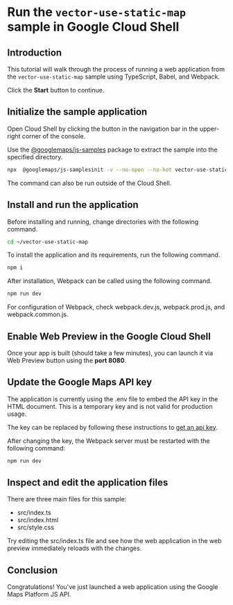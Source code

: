 # Run the `vector-use-static-map` sample in Google Cloud Shell

<walkthrough-tutorial-duration duration="10"/>

## Introduction

This tutorial will walk through the process of running a web application from
the `vector-use-static-map` sample using TypeScript, Babel, and Webpack.

Click the **Start** button to continue.

## Initialize the sample application

Open Cloud Shell by clicking the
<walkthrough-cloud-shell-icon></walkthrough-cloud-shell-icon> button in the
navigation bar in the upper-right corner of the console.

Use the [@googlemaps/js-samples](https://www.npmjs.com/package/@googlemaps/js-samples) package to 
extract the sample into the specified directory.

```bash
npx  @googlemaps/js-samplesinit -v --no-open --no-hot vector-use-static-map ~/vector-use-static-map
```

The command can also be run outside of the Cloud Shell.

## Install and run the application

Before installing and running, change directories with the following command.

```bash
cd ~/vector-use-static-map
```

To install the application and its requirements, run the following command.

```bash
npm i
```

After installation, Webpack can be called using the following command.

```bash
npm run dev
```

For configuration of Webpack, check
<walkthrough-editor-open-file filePath="vector-use-static-map/webpack.dev.js">webpack.dev.js</walkthrough-editor-open-file>,
<walkthrough-editor-open-file filePath="vector-use-static-map/webpack.prod.js">webpack.prod.js</walkthrough-editor-open-file>,
and
<walkthrough-editor-open-file filePath="vector-use-static-map/webpack.common.js">webpack.common.js</walkthrough-editor-open-file>.

## Enable Web Preview in the Google Cloud Shell

Once your app is built (should take a few minutes), you can launch it via
<walkthrough-spotlight-pointer target="cloudshell" spotlightId="devshell-web-preview-button">Web
Preview button</walkthrough-spotlight-pointer> using the **port 8080**.

## Update the Google Maps API key

The application is currently using the
<walkthrough-editor-open-file filePath="vector-use-static-map/.env">.env</walkthrough-editor-open-file>
file to embed the API key in the HTML document. This is a temporary key and is
not valid for production usage.

The key can be replaced by following these instructions to
[get an api key](https://developers.google.com/maps/documentation/javascript/get-api-key).

After changing the key, the Webpack server must be restarted with the following
command:

```bash
npm run dev
```

## Inspect and edit the application files

There are three main files for this sample:

*   <walkthrough-editor-open-file filePath="vector-use-static-map/src/index.ts">src/index.ts</walkthrough-editor-open-file>
*   <walkthrough-editor-open-file filePath="vector-use-static-map/src/index.html">src/index.html</walkthrough-editor-open-file>
*   <walkthrough-editor-open-file filePath="vector-use-static-map/src/style.css">src/style.css</walkthrough-editor-open-file>

Try editing the <walkthrough-editor-open-file filePath="vector-use-static-map/src/index.ts">src/index.ts</walkthrough-editor-open-file> file and see how the web application in the web preview immediately reloads with the changes.

## Conclusion

<walkthrough-conclusion-trophy></walkthrough-conclusion-trophy>

Congratulations! You've just launched a web application using the Google Maps
Platform JS API.
